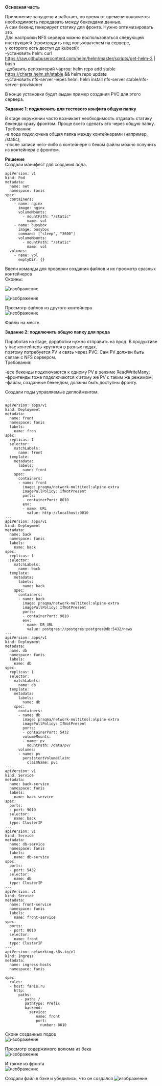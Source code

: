 **Основная часть**     
    
Приложение запущено и работает, но время от времени появляется необходимость передавать между бекендами данные.     
А сам бекенд генерирует статику для фронта. Нужно оптимизировать это.    
Для настройки NFS сервера можно воспользоваться следующей инструкцией (производить под пользователем на сервере,     
у которого есть доступ до kubectl):     
-установить helm: curl https://raw.githubusercontent.com/helm/helm/master/scripts/get-helm-3 | bash    
-добавить репозиторий чартов: helm repo add stable https://charts.helm.sh/stable && helm repo update     
-установить nfs-server через helm: helm install nfs-server stable/nfs-server-provisioner     
     
В конце установки будет выдан пример создания PVC для этого сервера.        
    
**Задание 1: подключить для тестового конфига общую папку**   
    
В stage окружении часто возникает необходимость отдавать статику бекенда сразу фронтом. Проще всего сделать это через общую папку.      
Требования:    
-в поде подключена общая папка между контейнерами (например, /static);     
-после записи чего-либо в контейнере с беком файлы можно получить из контейнера с фронтом.     
         
**Решение**   
Создали манифест для создания пода.
     
```
apiVersion: v1
kind: Pod
metadata:
  name: net
  namespace: fanis
spec:
  containers:
    - name: nginx
      image: nginx
      volumeMounts:
        - mountPath: "/static"
          name: vol
    - name: busybox
      image: busybox
      command: ["sleep", "3600"]
      volumeMounts:
        - mountPath: "/static"
          name: vol
  volumes:
    - name: vol
      emptyDir: {}
  ```
      
Ввели команды для проверки создания файлов и их просмотр сразных контейнеров    
Скрины:    
  
![изображение](https://user-images.githubusercontent.com/87299405/177750249-2a659ee7-68a9-4c34-b048-9cf5b31bdee1.png)   
     
![изображение](https://user-images.githubusercontent.com/87299405/177750399-c5c8dd6f-cbb8-4d3f-ac7f-370ce632fda1.png)
   
Просмотр файлов из другого контейнера    
![изображение](https://user-images.githubusercontent.com/87299405/177750749-1fe500f6-5bbc-4fc1-a296-0f59ed6b1828.png)    
    
Файлы на месте.   
     
**Задание 2: подключить общую папку для прода**    
    
Поработав на stage, доработки нужно отправить на прод. В продуктиве у нас контейнеры крутятся в разных подах,     
поэтому потребуется PV и связь через PVC. Сам PV должен быть связан с NFS сервером.     
Требования:     
    
-все бекенды подключаются к одному PV в режиме ReadWriteMany;    
-фронтенды тоже подключаются к этому же PV с таким же режимом;    
-файлы, созданные бекендом, должны быть доступны фронту.    
     
Создали поды управляемые деплойментом.    

```
---
apiVersion: apps/v1
kind: Deployment
metadata:
  name: front
  namespace: fanis
  labels:
    name: fron
spec:
  replicas: 1
  selector:
    matchLabels:
      name: front
  template:
    metadata:
      labels:
        name: front
    spec:
      containers:
      - name: front
        image: praqma/network-multitool:alpine-extra
        imagePullPolicy: IfNotPresent
        ports:
        - containerPort: 8010
        env:
        - name: URL
          value: http://localhost:9010
---
apiVersion: apps/v1
kind: Deployment
metadata:
  name: back
  namespace: fanis
  labels:
    name: back
spec:
  replicas: 1
  selector:
    matchLabels:
      name: back
  template:
    metadata:
      labels:
        name: back
    spec:
      containers:
      - name: back
        image: praqma/network-multitool:alpine-extra
        imagePullPolicy: IfNotPresent
        ports:
        - containerPort: 9010
        env:
        - name: DB_URL
          value: postgres://postgres:postgres@db:5432/news
---
apiVersion: apps/v1
kind: Deployment
metadata:
  name: db
  namespace: fanis
  labels:
    name: db
spec:
  replicas: 1
  selector:
    matchLabels:
      name: db
  template:
    metadata:
      labels:
        name: db
    spec:
      containers:
      - name: db
        image: praqma/network-multitool:alpine-extra
        imagePullPolicy: IfNotPresent
        ports:
        - containerPort: 5432
        volumeMounts:
        - name: pv
          mountPath: /data/pv/
      volumes:
      - name: pv
        persistentVolumeClaim:
          claimName: pvc
---
apiVersion: v1
kind: Service
metadata:
  name: back-service
  namespace: fanis
  labels:
    name: back-service
spec:
  ports:
  - port: 9010
  selector:
    name: back
  type: ClusterIP
---
apiVersion: v1
kind: Service
metadata:
  name: db-service
  namespace: fanis
  labels:
    name: db-service
spec:
  ports:
  - port: 5432
  selector:
    name: db
  type: ClusterIP
---
apiVersion: v1
kind: Service
metadata:
  name: front-service
  namespace: fanis
  labels:
    name: front-service
spec:
  ports:
  - port: 8010
  selector:
    name: front
  type: ClusterIP
---
apiVersion: networking.k8s.io/v1
kind: Ingress
metadata:
  name: ingress-hosts
  namespace: fanis

spec:
  rules:
  - host: fanis.ru
    http:
      paths:
       - path: /
         pathType: Prefix
         backend:
           service: 
              name: front
              port:
                number: 8010
```
    
Скрин созданных подов    
![изображение](https://user-images.githubusercontent.com/87299405/177762296-dbc89125-f733-4ef2-86ac-5d6da35f7a2b.png)     
     
Просмотр содержимого волюма из бека    
![изображение](https://user-images.githubusercontent.com/87299405/177762393-d884a310-93d6-4b74-86b3-100dc08a47f3.png)   
    
И также из фронта   
![изображение](https://user-images.githubusercontent.com/87299405/177762587-71aef09d-5ce8-48a8-a638-bcf549a3b445.png)

Создали файл в бэке и убедились, что он создался
![изображение](https://user-images.githubusercontent.com/87299405/179265305-3731b566-bfc5-4180-b151-b8f668c14e9a.png)


